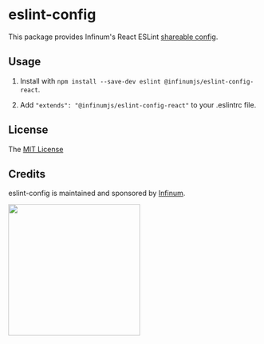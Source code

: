 # eslint-config

This package provides Infinum's React ESLint [shareable config](https://eslint.org/docs/developer-guide/shareable-configs.html).

## Usage

1. Install with `npm install --save-dev eslint @infinumjs/eslint-config-react`.

2. Add `"extends": "@infinumjs/eslint-config-react"` to your .eslintrc file.

## License

The [MIT License](../LICENSE)

## Credits

eslint-config is maintained and sponsored by
[Infinum](http://www.infinum.co).

<img src="https://infinum.co/infinum.png" width="264">
